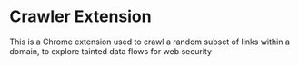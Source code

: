 # Crawler Extension
This is a Chrome extension used to crawl a random subset of links within a domain, to explore tainted data flows for web security
